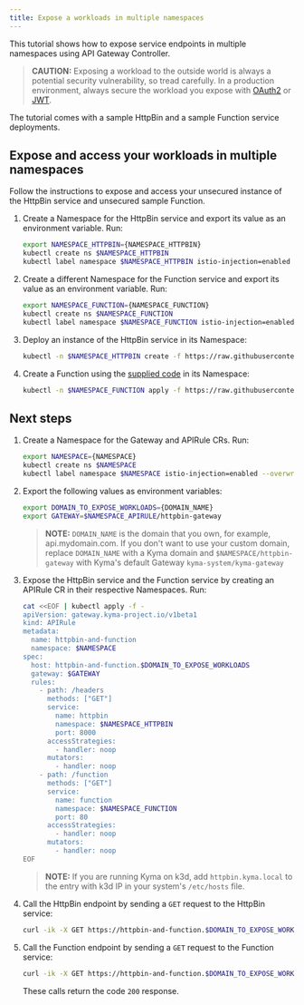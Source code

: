 ```yaml
---
title: Expose a workloads in multiple namespaces
---
```


This tutorial shows how to expose service endpoints in multiple namespaces using API Gateway Controller.
   > **CAUTION:** Exposing a workload to the outside world is always a potential security vulnerability, so tread carefully. In a production environment, always secure the workload you expose with [OAuth2](./apix-05-expose-and-secure-workload-oauth2.md) or [JWT](./apix-08-expose-and-secure-workload-jwt.md).

The tutorial comes with a sample HttpBin and a sample Function service deployments.

## Expose and access your workloads in multiple namespaces

Follow the instructions to expose and access your unsecured instance of the HttpBin service and unsecured sample Function.

1. Create a Namespace for the HttpBin service and export its value as an environment variable. Run:

   ```bash
   export NAMESPACE_HTTPBIN={NAMESPACE_HTTPBIN}
   kubectl create ns $NAMESPACE_HTTPBIN
   kubectl label namespace $NAMESPACE_HTTPBIN istio-injection=enabled --overwrite
   ```

2. Create a different Namespace for the Function service and export its value as an environment variable. Run:

   ```bash
   export NAMESPACE_FUNCTION={NAMESPACE_FUNCTION}
   kubectl create ns $NAMESPACE_FUNCTION
   kubectl label namespace $NAMESPACE_FUNCTION istio-injection=enabled --overwrite
   ```

3. Deploy an instance of the HttpBin service in its Namespace:

   ```bash
   kubectl -n $NAMESPACE_HTTPBIN create -f https://raw.githubusercontent.com/istio/istio/master/samples/httpbin/httpbin.yaml
   ```

4. Create a Function using the [supplied code](./assets/function.yaml) in its Namespace:

   ```bash
   kubectl -n $NAMESPACE_FUNCTION apply -f https://raw.githubusercontent.com/kyma-project/kyma/main/docs/03-tutorials/assets/function.yaml
   ```

## Next steps

1. Create a Namespace for the Gateway and APIRule CRs. Run:

   ```bash
   export NAMESPACE={NAMESPACE}
   kubectl create ns $NAMESPACE
   kubectl label namespace $NAMESPACE istio-injection=enabled --overwrite
   ```

2. Export the following values as environment variables:

   ```bash
   export DOMAIN_TO_EXPOSE_WORKLOADS={DOMAIN_NAME}
   export GATEWAY=$NAMESPACE_APIRULE/httpbin-gateway
   ```
   >**NOTE:** `DOMAIN_NAME` is the domain that you own, for example, api.mydomain.com. If you don't want to use your custom domain, replace `DOMAIN_NAME` with a Kyma domain and `$NAMESPACE/httpbin-gateway` with Kyma's default Gateway `kyma-system/kyma-gateway`

3. Expose the HttpBin service and the Function service by creating an APIRule CR in their respective Namespaces. Run:

   ```bash
   cat <<EOF | kubectl apply -f -
   apiVersion: gateway.kyma-project.io/v1beta1
   kind: APIRule
   metadata:
     name: httpbin-and-function
     namespace: $NAMESPACE
   spec:
     host: httpbin-and-function.$DOMAIN_TO_EXPOSE_WORKLOADS
     gateway: $GATEWAY
     rules:
       - path: /headers
         methods: ["GET"]
         service:
           name: httpbin
           namespace: $NAMESPACE_HTTPBIN
           port: 8000
         accessStrategies:
           - handler: noop
         mutators:
           - handler: noop
       - path: /function
         methods: ["GET"]
         service:
           name: function
           namespace: $NAMESPACE_FUNCTION
           port: 80
         accessStrategies:
           - handler: noop
         mutators:
           - handler: noop
   EOF
   ```

   >**NOTE:** If you are running Kyma on k3d, add `httpbin.kyma.local` to the entry with k3d IP in your system's `/etc/hosts` file.

4. Call the HttpBin endpoint by sending a `GET` request to the HttpBin service:

   ```bash
   curl -ik -X GET https://httpbin-and-function.$DOMAIN_TO_EXPOSE_WORKLOADS/headers
   ```

5. Call the Function endpoint by sending a `GET` request to the Function service:

   ```bash
   curl -ik -X GET https://httpbin-and-function.$DOMAIN_TO_EXPOSE_WORKLOADS/function
   ```

   These calls return the code `200` response.

